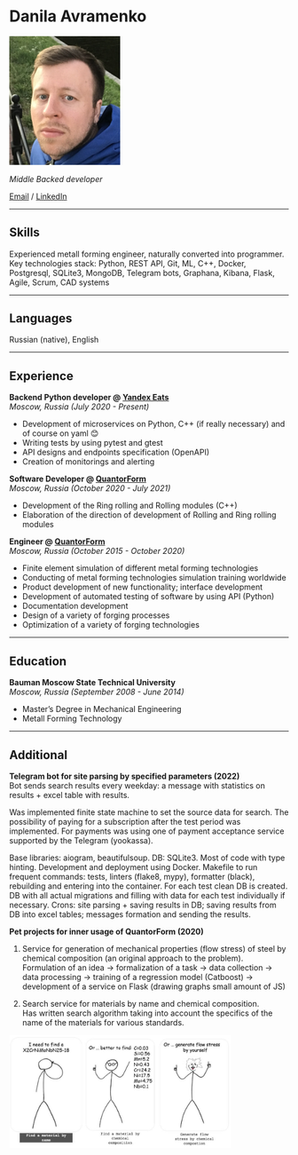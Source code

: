 # Danila Avramenko
<img src="user_pic.jpg" alt="drawing" width="200"/>

_Middle Backed developer_ <br>

[Email](mailto:kuavramenko@gmail.com) / [LinkedIn](https://www.linkedin.com/in/danila-avramenko-77912ab9/)

___
## Skills
Experienced metall forming engineer, naturally converted into programmer.
Key technologies stack: Python, REST API, Git, ML, C++, Docker, Postgresql, SQLite3, MongoDB, Telegram bots, Graphana, Kibana, Flask, Agile, Scrum, CAD systems

___
## Languages

Russian (native), English <br>

___
## Experience

**Backend Python developer @ [Yandex Eats](https://www.wikiwand.com/en/Yandex_Eda)** <br>
_Moscow, Russia (July 2020 - Present)_ <br>
- Development of microservices on Python, C++ (if really necessary) and of course on yaml 😊
- Writing tests by using pytest and gtest
- API designs and endpoints specification (OpenAPI)
- Creation of monitorings and alerting



**Software Developer @ [QuantorForm](https://www.linkedin.com/company/quantor-form/about/)** <br>
_Moscow, Russia (October 2020 - July 2021)_ <br>
- Development of the Ring rolling and Rolling modules (C++)
- Elaboration of the direction of development of Rolling and Ring rolling modules



**Engineer @ [QuantorForm](https://www.linkedin.com/company/quantor-form/about/)** <br>
_Moscow, Russia (October 2015 - October 2020)_ <br>
- Finite element simulation of different metal forming technologies
- Conducting of metal forming technologies simulation training worldwide
- Product development of new functionality; interface development
- Development of automated testing of software by using API (Python)
- Documentation development
- Design of a variety of forging processes
- Optimization of a variety of forging technologies

___
## Education
**Bauman Moscow State Technical University** <br>
_Moscow, Russia (September 2008 - June 2014)_ <br>

- Master’s Degree in Mechanical Engineering
- Metall Forming Technology

___
## Additional
**Telegram bot for site parsing by specified parameters (2022)** <br>
Bot sends search results every weekday: a message with statistics on results + excel table with results.

Was implemented finite state machine to set the source data for search. 
The possibility of paying for a subscription after the test period was implemented. For payments was using one of payment acceptance service supported by the Telegram (yookassa). 

Base libraries: aiogram, beautifulsoup. DB: SQLite3. Most of code with type hinting. Development and deployment using Docker. Makefile to run frequent commands: tests, linters (flake8, mypy), formatter (black), rebuilding and entering into the container. For each test clean DB is created. DB with all actual migrations and filling with data for each test individually if necessary. Crons: site parsing + saving results in DB; saving results from DB into excel tables; messages formation and sending the results.


**Pet projects for inner usage of QuantorForm (2020)** <br>
1. Service for generation of mechanical properties (flow stress) of steel by chemical composition (an original approach to the problem).  
Formulation of an idea -> formalization of a task -> data collection -> data processing -> training of a regression model (Catboost) -> development of a service on Flask (drawing graphs small amount of JS)

2. Search service for materials by name and chemical composition.  
Has written search algorithm taking into account the specifics of the name of the materials for various standards.

<img src="service.jpg" alt="drawing" width="400"/> <br>
